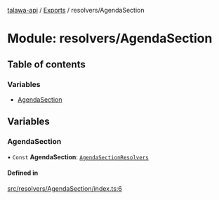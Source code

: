 [talawa-api](../README.md) / [Exports](../modules.md) / resolvers/AgendaSection

# Module: resolvers/AgendaSection

## Table of contents

### Variables

- [AgendaSection](resolvers_AgendaSection.md#agendasection)

## Variables

### AgendaSection

• `Const` **AgendaSection**: [`AgendaSectionResolvers`](types_generatedGraphQLTypes.md#agendasectionresolvers)

#### Defined in

[src/resolvers/AgendaSection/index.ts:6](https://github.com/PalisadoesFoundation/talawa-api/blob/65069df/src/resolvers/AgendaSection/index.ts#L6)
